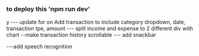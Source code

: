 ### to deploy this 'npm run dev'
y
--- update for on Add transaction to include category dropdown, date, transaction tpe, amount
--- split income and expense to 2 different div with chart
--make transaction history scrollable
--- add snackbar


---add speech recognition